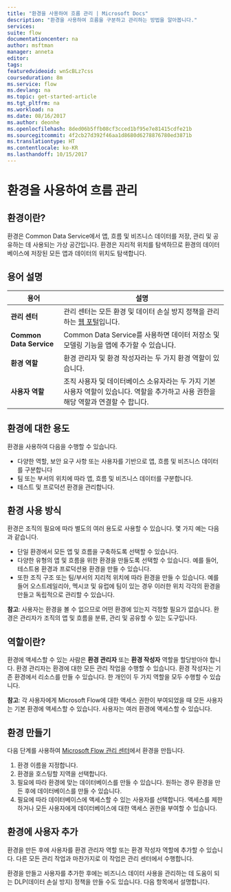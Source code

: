 ```yaml
---
title: "환경을 사용하여 흐름 관리 | Microsoft Docs"
description: "환경을 사용하여 흐름을 구분하고 관리하는 방법을 알아봅니다."
services: 
suite: flow
documentationcenter: na
author: msftman
manager: anneta
editor: 
tags: 
featuredvideoid: wnScBLz7css
courseduration: 8m
ms.service: flow
ms.devlang: na
ms.topic: get-started-article
ms.tgt_pltfrm: na
ms.workload: na
ms.date: 08/16/2017
ms.author: deonhe
ms.openlocfilehash: 8ded06b5ffb08cf3cced1bf95e7e81415cdfe21b
ms.sourcegitcommit: 4f2cb27d392f46aa1d8680d6278876780ed3871b
ms.translationtype: HT
ms.contentlocale: ko-KR
ms.lasthandoff: 10/15/2017
---
```

# <a name="use-environments-to-manage-flows"></a>환경을 사용하여 흐름 관리
## <a name="what-is-an-environment"></a>환경이란?
환경은 Common Data Service에서 앱, 흐름 및 비즈니스 데이터를 저장, 관리 및 공유하는 데 사용되는 가상 공간입니다. 환경은 지리적 위치를 탐색하므로 환경의 데이터베이스에 저장된 모든 앱과 데이터의 위치도 탐색합니다.  

## <a name="terms-you-should-get-familiar-with"></a>용어 설명
| **용어** | **설명** |
| --- | --- |
| **관리 센터** |관리 센터는 모든 환경 및 데이터 손실 방지 정책을 관리하는 [웹 포털](https://admin.flow.microsoft.com)입니다. |
| **Common Data Service** |Common Data Service를 사용하면 데이터 저장소 및 모델링 기능을 앱에 추가할 수 있습니다. |
| **환경 역할** |환경 관리자 및 환경 작성자라는 두 가지 환경 역할이 있습니다. |
| **사용자 역할** |조직 사용자 및 데이터베이스 소유자라는 두 가지 기본 사용자 역할이 있습니다. 역할을 추가하고 사용 권한을 해당 역할과 연결할 수 합니다. |

## <a name="purposes-for-an-environment"></a>환경에 대한 용도
환경을 사용하여 다음을 수행할 수 있습니다.  

* 다양한 역할, 보안 요구 사항 또는 사용자를 기반으로 앱, 흐름 및 비즈니스 데이터를 구분합니다  
* 팀 또는 부서의 위치에 따라 앱, 흐름 및 비즈니스 데이터를 구분합니다.
* 테스트 및 프로덕션 환경을 관리합니다.  

## <a name="how-to-use-environments"></a>환경 사용 방식
환경은 조직의 필요에 따라 별도의 여러 용도로 사용할 수 있습니다. 몇 가지 예는 다음과 같습니다.  

* 단일 환경에서 모든 앱 및 흐름을 구축하도록 선택할 수 있습니다. 
* 다양한 유형의 앱 및 흐름을 위한 환경을 만들도록 선택할 수 있습니다. 예를 들어, 테스트용 환경과 프로덕션용 환경을 만들 수 있습니다.  
* 또한 조직 구조 또는 팀/부서의 지리적 위치에 따라 환경을 만들 수 있습니다. 예를 들어 오스트레일리아, 멕시코 및 유럽에 팀이 있는 경우 이러한 위치 각각의 환경을 만들고 독립적으로 관리할 수 있습니다.  

**참고**: 사용자는 환경을 볼 수 없으므로 어떤 환경에 있는지 걱정할 필요가 없습니다. 환경은 관리자가 조직의 앱 및 흐름을 분류, 관리 및 공유할 수 있는 도구입니다.  

## <a name="what-are-roles"></a>역할이란?
환경에 액세스할 수 있는 사람은 **환경 관리자** 또는 **환경 작성자** 역할을 할당받아야 합니다. 환경 관리자는 환경에 대한 모든 관리 작업을 수행할 수 있습니다. 환경 작성자는 기존 환경에서 리소스를 만들 수 있습니다. 한 개인이 두 가지 역할을 모두 수행할 수 있습니다.  

**참고**: 각 사용자에게 Microsoft Flow에 대한 액세스 권한이 부여되었을 때 모든 사용자는 기본 환경에 액세스할 수 있습니다. 사용자는 여러 환경에 액세스할 수 있습니다.  

## <a name="create-an-environment"></a>환경 만들기
다음 단계를 사용하여 [Microsoft Flow 관리 센터](https://admin.flow.microsoft.com)에서 환경을 만듭니다.  

1. 환경 이름을 지정합니다.
2. 환경을 호스팅할 지역을 선택합니다.
3. 필요에 따라 환경에 맞는 데이터베이스를 만들 수 있습니다. 원하는 경우 환경을 만든 후에 데이터베이스를 만들 수 있습니다.
4. 필요에 따라 데이터베이스에 액세스할 수 있는 사용자를 선택합니다. 액세스를 제한하거나 모든 사용자에게 데이터베이스에 대한 액세스 권한을 부여할 수 있습니다. 

## <a name="add-users-to-an-environment"></a>환경에 사용자 추가
환경을 만든 후에 사용자를 환경 관리자 역할 또는 환경 작성자 역할에 추가할 수 있습니다. 다른 모든 관리 작업과 마찬가지로 이 작업은 관리 센터에서 수행합니다.  

환경을 만들고 사용자를 추가한 후에는 비즈니스 데이터 사용을 관리하는 데 도움이 되는 DLP(데이터 손실 방지) 정책을 만들 수도 있습니다. 다음 항목에서 설명합니다. 

